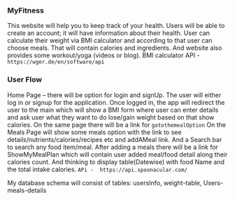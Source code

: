 ### MyFitness

This website will help you to keep track of your health. Users will be able to create an account; it will have information about their health. User can calculate their weight via BMI calculator and according to that user can choose meals. That will contain calories and ingredients. And website also provides some workout/yoga (videos or blog).
BMI calculator 
API - `https://wger.de/en/software/api`

### User Flow
Home Page – there will be option for login and signUp.
The user will either log in or signup for the application. Once logged in, the app will redirect the user to the main which will show a BMI form where user can enter details and ask user what they want to do lose/gain weight based on that show calories.
On the same page there will be a link for `gotothemealOption`
On the Meals Page will show some meals option with the link to see details/nutrients/calories/recipes etc and addAMeal link. And a Search bar to search any food item/meal.
After adding a meals there will be a link for ShowMyMealPlan which will contain user added meal/food detail along their calories count.
And thinking to display table(Datewise) with food Name and the total intake calories.
`APi -  https://api.spoonacular.com/`	

My database schema will consist of tables: usersInfo, weight-table, Users-meals-details
